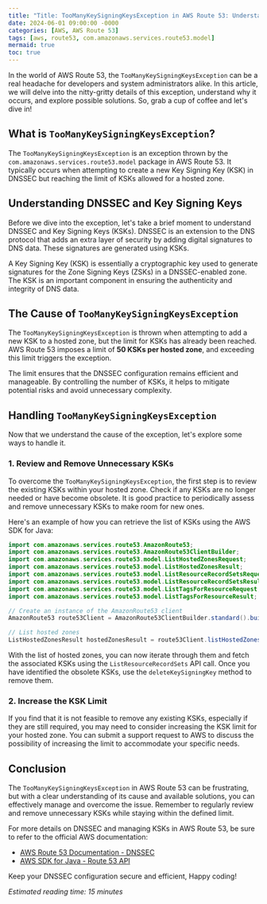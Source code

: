 ```yaml
---
title: "Title: TooManyKeySigningKeysException in AWS Route 53: Understanding and Handling the Issue"
date: 2024-06-01 09:00:00 -0000
categories: [AWS, AWS Route 53]
tags: [aws, route53, com.amazonaws.services.route53.model]
mermaid: true
toc: true
---
```



In the world of AWS Route 53, the `TooManyKeySigningKeysException` can be a real headache for developers and system administrators alike. In this article, we will delve into the nitty-gritty details of this exception, understand why it occurs, and explore possible solutions. So, grab a cup of coffee and let's dive in!

## What is `TooManyKeySigningKeysException`?

The `TooManyKeySigningKeysException` is an exception thrown by the `com.amazonaws.services.route53.model` package in AWS Route 53. It typically occurs when attempting to create a new Key Signing Key (KSK) in DNSSEC but reaching the limit of KSKs allowed for a hosted zone.

## Understanding DNSSEC and Key Signing Keys

Before we dive into the exception, let's take a brief moment to understand DNSSEC and Key Signing Keys (KSKs). DNSSEC is an extension to the DNS protocol that adds an extra layer of security by adding digital signatures to DNS data. These signatures are generated using KSKs.

A Key Signing Key (KSK) is essentially a cryptographic key used to generate signatures for the Zone Signing Keys (ZSKs) in a DNSSEC-enabled zone. The KSK is an important component in ensuring the authenticity and integrity of DNS data.

## The Cause of `TooManyKeySigningKeysException`

The `TooManyKeySigningKeysException` is thrown when attempting to add a new KSK to a hosted zone, but the limit for KSKs has already been reached. AWS Route 53 imposes a limit of **50 KSKs per hosted zone**, and exceeding this limit triggers the exception.

The limit ensures that the DNSSEC configuration remains efficient and manageable. By controlling the number of KSKs, it helps to mitigate potential risks and avoid unnecessary complexity.

## Handling `TooManyKeySigningKeysException`

Now that we understand the cause of the exception, let's explore some ways to handle it.

### 1. Review and Remove Unnecessary KSKs

To overcome the `TooManyKeySigningKeysException`, the first step is to review the existing KSKs within your hosted zone. Check if any KSKs are no longer needed or have become obsolete. It is good practice to periodically assess and remove unnecessary KSKs to make room for new ones.

Here's an example of how you can retrieve the list of KSKs using the AWS SDK for Java:

```java
import com.amazonaws.services.route53.AmazonRoute53;
import com.amazonaws.services.route53.AmazonRoute53ClientBuilder;
import com.amazonaws.services.route53.model.ListHostedZonesRequest;
import com.amazonaws.services.route53.model.ListHostedZonesResult;
import com.amazonaws.services.route53.model.ListResourceRecordSetsRequest;
import com.amazonaws.services.route53.model.ListResourceRecordSetsResult;
import com.amazonaws.services.route53.model.ListTagsForResourceRequest;
import com.amazonaws.services.route53.model.ListTagsForResourceResult;

// Create an instance of the AmazonRoute53 client
AmazonRoute53 route53Client = AmazonRoute53ClientBuilder.standard().build();

// List hosted zones
ListHostedZonesResult hostedZonesResult = route53Client.listHostedZones(new ListHostedZonesRequest());
```

With the list of hosted zones, you can now iterate through them and fetch the associated KSKs using the `ListResourceRecordSets` API call. Once you have identified the obsolete KSKs, use the `deleteKeySigningKey` method to remove them.

### 2. Increase the KSK Limit

If you find that it is not feasible to remove any existing KSKs, especially if they are still required, you may need to consider increasing the KSK limit for your hosted zone. You can submit a support request to AWS to discuss the possibility of increasing the limit to accommodate your specific needs.

## Conclusion

The `TooManyKeySigningKeysException` in AWS Route 53 can be frustrating, but with a clear understanding of its cause and available solutions, you can effectively manage and overcome the issue. Remember to regularly review and remove unnecessary KSKs while staying within the defined limit.

For more details on DNSSEC and managing KSKs in AWS Route 53, be sure to refer to the official AWS documentation:

- [AWS Route 53 Documentation - DNSSEC](https://docs.aws.amazon.com/Route53/latest/DeveloperGuide/domain-name-servers-glue-records.html)
- [AWS SDK for Java - Route 53 API](https://docs.aws.amazon.com/AWSJavaSDK/latest/javadoc/com/amazonaws/services/route53/package-summary.html)

Keep your DNSSEC configuration secure and efficient, Happy coding!

*Estimated reading time: 15 minutes*
